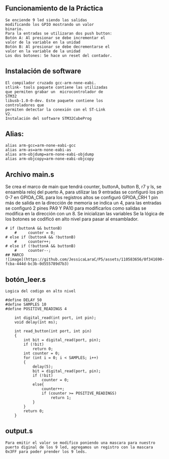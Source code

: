 ## Funcionamiento de la Práctica 
    Se enciende 9 led siendo las salidas            
    modificando los GPIO mostrando un valor 
    binario.
    Para la entradas se utilizaran dos push button:
    Botón A: Al presionar se debe incrementar el 
    valor de la variable en la unidad 
    Botón B: Al presionar se debe decrementarse el 
    valor en la variable de la unidad 
    Los dos botones: Se hace un reset del contador.

## Instalación de software 
 	El compilador cruzado gcc-arm-none-eabi.
    stlink- tools paquete contiene las utilizadas 
    que permiten grabar un  microcontrolador de 
    STM32
	libusb-1.0-0-dev. Este paquete contiene los 
    controladores que
    permiten detectar la conexión con el ST-Link 
    V2.
    Instalación del software STM32CubeProg

## Alias:
    alias arm-gcc=arm-none-eabi-gcc
    alias arm-as=arm-none-eabi-as
    alias arm-objdump=arm-none-eabi-objdump
    alias arm-objcopy=arm-none-eabi-objcopy

## Archivo main.s

Se crea el marco de main que tendrá counter,    buttonA, button B, r7 y ls, se ensambla reloj del puerto A, para utilizar las 9 entradas se configuró los pin 0-7 en GPIOA_CRL para los registros altos se configuró  GPIOA_CRH 1 pin más de salida en la dirección de memoria se indica un 4, para las entradas se configuró 2 pines PA9 Y PA10 para modificarlos como salidas se modifica en la dirección con un 8. 
Se inicializan las variables 
Se la lógica de los botones se codificó en alto nivel para pasar al ensamblador. 

    # if (buttonA && buttonB)
        #     counter = 0;
    # else if (buttonA && !buttonB)
        #     counter++;
    # else if (!buttonA && buttonB)
        #     counter--;
    ## MARCO 
    ![image](https://github.com/JessicaLaraC/P5/assets/110583656/0f341690-fcba-444d-bc3b-0d555789d7b3)

## botón_leer.s
    Logica del codigo en alto nivel 
    
    #define DELAY 50
    #define SAMPLES 10
    #define POSITIVE_READINGS 4

        int digital_read(int port, int pin);
        void delay(int ms);

        int read_button(int port, int pin)
        {
            int bit = digital_read(port, pin);
            if (!bit)
                return 0;
            int counter = 0;
            for (int i = 0; i < SAMPLES; i++)
            {
                delay(5);
                bit = digital_read(port, pin);
                if (!bit)
                    counter = 0;
                else{
                    counter++;
                    if (counter >= POSITIVE_READINGS)
                        return 1;
                }
            }
            return 0;
        }

## output.s
    Para emitir el valor se modifico poniendo una mascara para nuestro puerto diginal de los 9 led, agregamos un registro con la mascara 0x3FF para poder prender los 9 leds.

